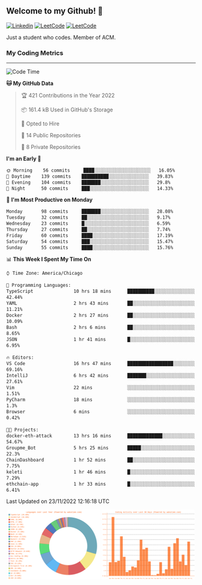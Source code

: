 ## Welcome to my Github! 👋

[![Linkedin](https://img.shields.io/badge/LinkedIn-0077B5?style=for-the-badge&logo=linkedin&logoColor=white)](https://www.linkedin.com/in/mkeleti)   [![LeetCode](https://img.shields.io/badge/-LeetCode-FFA116?style=for-the-badge&logo=LeetCode&logoColor=black)](https://leetcode.com/mkeleti/)   [![LeetCode](https://img.shields.io/badge/website-000000?style=for-the-badge&logo=About.me&logoColor=white)](https://mkeleti.com)

Just a student who codes. Member of ACM.

### My Coding Metrics

---

<!--START_SECTION:waka-->
![Code Time](http://img.shields.io/badge/Code%20Time-214%20hrs%2037%20mins-blue)

**🐱 My GitHub Data** 

> 🏆 421 Contributions in the Year 2022
 > 
> 📦 161.4 kB Used in GitHub's Storage 
 > 
> 💼 Opted to Hire
 > 
> 📜 14 Public Repositories 
 > 
> 🔑 8 Private Repositories  
 > 
**I'm an Early 🐤** 

```text
🌞 Morning    56 commits     ████░░░░░░░░░░░░░░░░░░░░░   16.05% 
🌆 Daytime    139 commits    ██████████░░░░░░░░░░░░░░░   39.83% 
🌃 Evening    104 commits    ███████░░░░░░░░░░░░░░░░░░   29.8% 
🌙 Night      50 commits     ███░░░░░░░░░░░░░░░░░░░░░░   14.33%

```
📅 **I'm Most Productive on Monday** 

```text
Monday       98 commits     ███████░░░░░░░░░░░░░░░░░░   28.08% 
Tuesday      32 commits     ██░░░░░░░░░░░░░░░░░░░░░░░   9.17% 
Wednesday    23 commits     █░░░░░░░░░░░░░░░░░░░░░░░░   6.59% 
Thursday     27 commits     ██░░░░░░░░░░░░░░░░░░░░░░░   7.74% 
Friday       60 commits     ████░░░░░░░░░░░░░░░░░░░░░   17.19% 
Saturday     54 commits     ███░░░░░░░░░░░░░░░░░░░░░░   15.47% 
Sunday       55 commits     ████░░░░░░░░░░░░░░░░░░░░░   15.76%

```


📊 **This Week I Spent My Time On** 

```text
⌚︎ Time Zone: America/Chicago

💬 Programming Languages: 
TypeScript               10 hrs 18 mins      ██████████░░░░░░░░░░░░░░░   42.44% 
YAML                     2 hrs 43 mins       ██░░░░░░░░░░░░░░░░░░░░░░░   11.21% 
Docker                   2 hrs 27 mins       ██░░░░░░░░░░░░░░░░░░░░░░░   10.09% 
Bash                     2 hrs 6 mins        ██░░░░░░░░░░░░░░░░░░░░░░░   8.65% 
JSON                     1 hr 41 mins        █░░░░░░░░░░░░░░░░░░░░░░░░   6.95%

🔥 Editors: 
VS Code                  16 hrs 47 mins      █████████████████░░░░░░░░   69.16% 
IntelliJ                 6 hrs 42 mins       ███████░░░░░░░░░░░░░░░░░░   27.61% 
Vim                      22 mins             ░░░░░░░░░░░░░░░░░░░░░░░░░   1.51% 
PyCharm                  18 mins             ░░░░░░░░░░░░░░░░░░░░░░░░░   1.3% 
Browser                  6 mins              ░░░░░░░░░░░░░░░░░░░░░░░░░   0.42%

🐱‍💻 Projects: 
docker-eth-attack        13 hrs 16 mins      █████████████░░░░░░░░░░░░   54.67% 
Groupme_Bot              5 hrs 25 mins       █████░░░░░░░░░░░░░░░░░░░░   22.3% 
ChainDashboard           1 hr 52 mins        ██░░░░░░░░░░░░░░░░░░░░░░░   7.75% 
keleti                   1 hr 46 mins        █░░░░░░░░░░░░░░░░░░░░░░░░   7.29% 
ethchain-app             1 hr 33 mins        █░░░░░░░░░░░░░░░░░░░░░░░░   6.41%

```


 Last Updated on 23/11/2022 12:16:18 UTC
<!--END_SECTION:waka-->

<p align="center" >
<img width="49%" alt="My most used Languages" src="assets/waka-langs.svg"/>
<img width="49%" alt="My activity over last month" src="assets/waka-activs.svg"/>
</p>